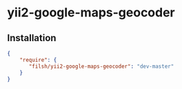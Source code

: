 yii2-google-maps-geocoder
=========================

## Installation

```json
{
    "require": {
       "filsh/yii2-google-maps-geocoder": "dev-master"
    }
}
```

